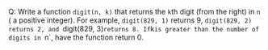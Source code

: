 Q: Write a function `digit(n, k)` that returns the `k`th digit (from the right)
in `n` ( a positive integer). For example, `digit(829, 1)` returns 9,
`digit(829, 2) returns 2, and `digit(829, 3)`returns 8. If`k`is greater
than the number of digits in `n`, have the function return 0.
